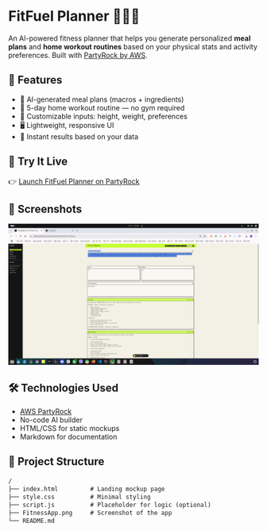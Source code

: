 # FitFuel Planner 🥗🏋️‍♂️

An AI-powered fitness planner that helps you generate personalized **meal plans** and **home workout routines** based on your physical stats and activity preferences. Built with [PartyRock by AWS](https://partyrock.aws/u/dejvid/ArQlUWOAl/FitFuel-Planner).

## 🌟 Features

- 🧠 AI-generated meal plans (macros + ingredients)
- 💪 5-day home workout routine — no gym required
- 🧍 Customizable inputs: height, weight, preferences
- 🖥️ Lightweight, responsive UI
- 🔄 Instant results based on your data

## 🚀 Try It Live

👉 [Launch FitFuel Planner on PartyRock](https://partyrock.aws/u/dejvid/ArQlUWOAl/FitFuel-Planner)

## 📸 Screenshots

![FitFuel Planner UI](FitnessApp.png)

## 🛠️ Technologies Used

- [AWS PartyRock](https://partyrock.aws/)
- No-code AI builder
- HTML/CSS for static mockups
- Markdown for documentation

## 📂 Project Structure

```plaintext
/
├── index.html         # Landing mockup page
├── style.css          # Minimal styling
├── script.js          # Placeholder for logic (optional)
├── FitnessApp.png     # Screenshot of the app
└── README.md
